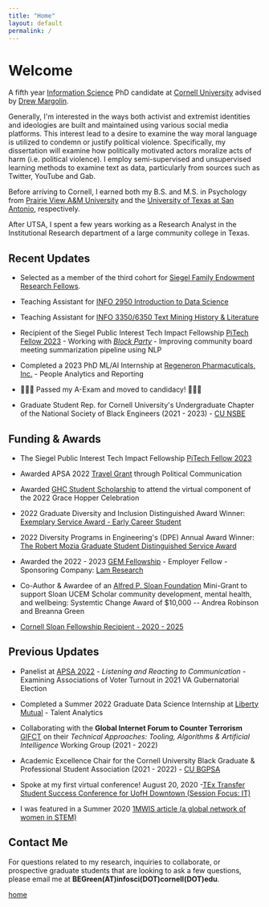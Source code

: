 ```yaml
---
title: "Home"
layout: default
permalink: /
---
```


# Welcome

A fifth year [Information Science](http://infosci.cornell.edu/) PhD candidate at [Cornell University](https://www.cornell.edu/) advised by [Drew Margolin](https://www.communication.cals.cornell.edu/people/drew-margolin/).

Generally, I'm interested in the ways both activist and extremist identities and ideologies are built and maintained using various social media platforms. This interest lead to a desire to examine the way moral language is utilized to condemn or justify political violence. Specifically, my dissertation will examine how politically motivated actors moralize acts of harm (i.e. political violence). I employ semi-supervised and unsupervised learning methods to examine text as data, particularly from sources such as Twitter, YouTube and Gab.

Before arriving to Cornell, I earned both my B.S. and M.S. in Psychology from [Prairie View A&M University](https://www.pvamu.edu/cojjp/departments/psychology/) and the [University of Texas at San Antonio](https://hcap.utsa.edu/psychology/), respectively.

After UTSA, I spent a few years working as a Research Analyst in the Institutional Research department of a large community college in Texas.

## Recent Updates

-   Selected as a member of the third cohort for [Siegel Family Endowment Research Fellows](https://www.siegelendowment.org/research/fellows/).

-   Teaching Assistant for [INFO 2950 Introduction to Data Science](https://classes.cornell.edu/browse/roster/SP24/class/INFO/2950)

-   Teaching Assistant for [INFO 3350/6350 Text Mining History & Literature](https://classes.cornell.edu/browse/roster/FA23/class/INFO/3350)

-   Recipient of the Siegel Public Interest Tech Impact Fellowship [PiTech Fellow 2023](https://www.pi.tech.cornell.edu/spotlight/siegel-pitech-impact-fellowship-in-its-third-year) - Working with [*Block Party*](https://blockparty.studio/) - Improving community board meeting summarization pipeline using NLP

-   Completed a 2023 PhD ML/AI Internship at [Regeneron Pharmacuticals, Inc.](https://www.regeneron.com/) - People Analytics and Reporting

-   🎉🎉🎉 Passed my A-Exam and moved to candidacy! 🎉🎉🎉

-   Graduate Student Rep. for Cornell University's Undergraduate Chapter of the National Society of Black Engineers (2021 - 2023) - [CU NSBE](https://cornellnsbe.weebly.com/)

## Funding & Awards

-   The Siegel Public Interest Tech Impact Fellowship [PiTech Fellow 2023](https://www.pi.tech.cornell.edu/phd-impact-fellowship-students)

-   Awarded APSA 2022 [Travel Grant](https://connect.apsanet.org/apsa2022/travel-grants/) through Political Communication

-   Awarded [GHC Student Scholarship](https://ghc.anitab.org/attend/scholarships/) to attend the virtual component of the 2022 Grace Hopper Celebration

-   2022 Graduate Diversity and Inclusion Distinguished Award Winner: [Exemplary Service Award - Early Career Student](https://gradschool.cornell.edu/diversity-inclusion/graduate-diversity-inclusion-awards/)

-   2022 Diversity Programs in Engineering's (DPE) Annual Award Winner: [The Robert Mozia Graduate Student Distinguished Service Award](https://sites.coecis.cornell.edu/dpenews/dpe-annual-awards-2022/leadership-service-2022/)

-   Awarded the 2022 - 2023 [GEM Fellowship](https://www.gemfellowship.org/) - Employer Fellow - Sponsoring Company: [Lam Research](https://www.lamresearch.com/)

-   Co-Author & Awardee of an [Alfred P. Sloan Foundation](https://sloan.org/) Mini-Grant to support Sloan UCEM Scholar community development, mental health, and wellbeing: Systemtic Change Award of \$10,000 -- Andrea Robinson and Breanna Green

-   [Cornell Sloan Fellowship Recipient - 2020 - 2025](https://www.engineering.cornell.edu/engdiversity/current-students/graduate-students/diversity-fellowship-programs)

## Previous Updates

-   Panelist at [APSA 2022](https://convention2.allacademic.com/one/apsa/apsa22/index.php?cmd=Online+Program+View+Session&selected_session_id=2022029&PHPSESSID=sork86megslu6jc0kf6b6vpl9p) - *Listening and Reacting to Communication* - Examining Associations of Voter Turnout in 2021 VA Gubernatorial Election

-   Completed a Summer 2022 Graduate Data Science Internship at [Liberty Mutual](https://jobs.libertymutualgroup.com/careers/digital-technology/data-science/) - Talent Analytics

-   Collaborating with the **Global Internet Forum to Counter Terrorism** [GIFCT](https://gifct.org/) on their *Technical Approaches: Tooling, Algorithms & Artificial Intelligence* Working Group (2021 - 2022)

-   Academic Excellence Chair for the Cornell University Black Graduate & Professional Student Association (2021 - 2022) - [CU BGPSA](https://gradschool.cornell.edu/diversity-inclusion/student-organizations/)

-   Spoke at my first virtual conference! August 20, 2020 -[TEx Transfer Student Success Conference for UofH Downtown (Session Focus: IT)](https://www.uhd.edu/transferstudents/accelerated-transfer-academy/Pages/default.aspx)

-   I was featured in a Summer 2020 [1MWIS article (a global network of women in STEM)](https://www.1mwis.com/profiles/breanna-green)

## Contact Me

For questions related to my research, inquiries to collaborate, or prospective graduate students that are looking to ask a few questions, please email me at **BEGreen(AT)infosci(DOT)cornell(DOT)edu**.

[home](./)
